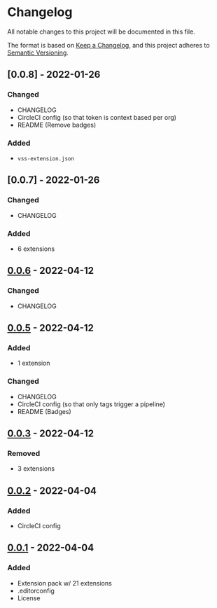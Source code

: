 # Changelog

<!-- https://github.com/DavidAnson/markdownlint#rules--aliases-->
<!-- markdownlint-disable MD022 MD024 MD032 -->

All notable changes to this project will be documented in this file.

The format is based on [Keep a Changelog](https://keepachangelog.com/en/1.0.0/),
and this project adheres to [Semantic Versioning](https://semver.org/spec/v2.0.0.html).

<!--
## [Unreleased] - YYYY-MM-DD
### Added
### Changed
### Removed
### Fixed
-->

## [0.0.8] - 2022-01-26
### Changed
- CHANGELOG
- CircleCI config (so that token is context based per org)
- README (Remove badges)
### Added
- `vss-extension.json`

## [0.0.7] - 2022-01-26
### Changed
- CHANGELOG
### Added
- 6 extensions

## [0.0.6] - 2022-04-12
### Changed
- CHANGELOG

## [0.0.5] - 2022-04-12
### Added
- 1 extension
### Changed
- CHANGELOG
- CircleCI config (so that only tags trigger a pipeline)
- README (Badges)

## [0.0.3] - 2022-04-12
### Removed
- 3 extensions

## [0.0.2] - 2022-04-04
### Added
- CircleCI config

## [0.0.1] - 2022-04-04
### Added
- Extension pack w/ 21 extensions
- .editorconfig
- License

<!-- [Unreleased]: https://github.com/NdagiStanley/essentials-ext-pack/compare/v0.0.4...HEAD -->
[0.0.6]: https://github.com/NdagiStanley/essentials-ext-pack/compare/v0.0.5...v0.0.6
[0.0.5]: https://github.com/NdagiStanley/essentials-ext-pack/compare/v0.0.3...v0.0.5
[0.0.3]: https://github.com/NdagiStanley/essentials-ext-pack/compare/v0.0.2...v0.0.3
[0.0.2]: https://github.com/NdagiStanley/essentials-ext-pack/compare/v0.0.1...v0.0.2
[0.0.1]: https://github.com/NdagiStanley/essentials-ext-pack/releases/tag/v0.0.1
